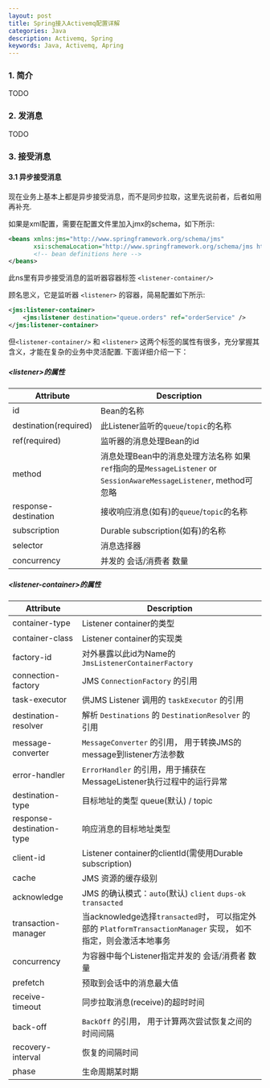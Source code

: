 ```yaml
---
layout: post
title: Spring接入Activemq配置详解
categories: Java
description: Activemq, Spring
keywords: Java, Activemq, Apring
---
```


### 1. 简介

   TODO

### 2. 发消息
   
   TODO

### 3. 接受消息

#### 3.1 异步接受消息

现在业务上基本上都是异步接受消息，而不是同步拉取，这里先说前者，后者如用再补充.

如果是xml配置，需要在配置文件里加入jmx的schema，如下所示:

```xml
<beans xmlns:jms="http://www.springframework.org/schema/jms"
       xsi:schemaLocation="http://www.springframework.org/schema/jms http://www.springframework.org/schema/jms/spring-jms.xsd">
       <!-- bean definitions here -->
</beans>
```

此ns里有异步接受消息的监听器容器标签 ``<listener-container/>``

顾名思义，它是监听器 ``<listener>`` 的容器，简易配置如下所示:

```xml
<jms:listener-container>
    <jms:listener destination="queue.orders" ref="orderService" />
</jms:listener-container>
```

但``<listener-container/>`` 和 ``<listener>`` 这两个标签的属性有很多，充分掌握其含义，才能在复杂的业务中灵活配置. 下面详细介绍一下：

##### \<listener\>的属性

| Attribute        | Description           |
| ------------- | ------------- |
| id            | Bean的名称     |
| destination(required)       | 此Listener监听的``queue``/``topic``的名称      |
| ref(required) | 监听器的消息处理Bean的id      |
| method | 消息处理Bean中的消息处理方法名称 如果``ref``指向的是``MessageListener`` or ``SessionAwareMessageListener``, method可忽略       |
| response-destination | 接收响应消息(如有)的``queue``/``topic``的名称    |
| subscription | Durable subscription(如有)的名称      |
| selector | 消息选择器      |
| concurrency | 并发的 会话/消费者 数量      |


##### \<listener-container\>的属性

| Attribute        | Description           |
| ------------- | ------------- |
| container-type      | Listener container的类型     |
| container-class       | Listener container的实现类      |
| factory-id | 对外暴露以此id为Name的 ``JmsListenerContainerFactory``       |
| connection-factory | JMS ``ConnectionFactory`` 的引用       |
| task-executor | 供JMS Listener 调用的 ``taskExecutor`` 的引用    |
| destination-resolver | 解析 ``Destinations`` 的 ``DestinationResolver`` 的引用      |
| message-converter | ``MessageConverter`` 的引用， 用于转换JMS的message到listener方法参数      |
| error-handler | ``ErrorHandler`` 的引用，用于捕获在MessageListener执行过程中的运行异常      |
| destination-type | 目标地址的类型 queue(默认) / topic      |
| response-destination-type | 响应消息的目标地址类型      |
| client-id | Listener container的clientId(需使用Durable subscription)      |
| cache | JMS 资源的缓存级别      |
| acknowledge | JMS 的确认模式：``auto``(默认) ``client`` ``dups-ok`` ``transacted``      |
| transaction-manager | 当acknowledge选择``transacted``时， 可以指定外部的 ``PlatformTransactionManager`` 实现， 如不指定，则会激活本地事务     |
| concurrency | 为容器中每个Listener指定并发的 会话/消费者 数量      |
| prefetch | 预取到会话中的消息最大值      |
| receive-timeout | 同步拉取消息(receive)的超时时间      |
| back-off | ``BackOff`` 的引用， 用于计算两次尝试恢复之间的时间间隔       |
| recovery-interval | 恢复的间隔时间      |
| phase | 生命周期某时期      |